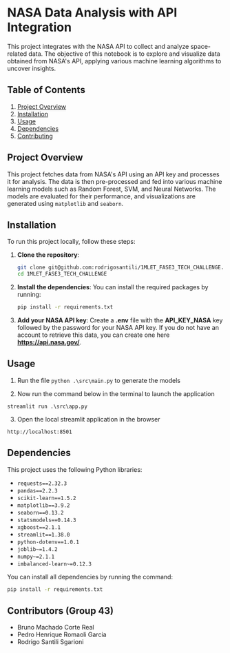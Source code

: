 # NASA Data Analysis with API Integration

This project integrates with the NASA API to collect and analyze space-related data. The objective of this notebook is to explore and visualize data obtained from NASA's API, applying various machine learning algorithms to uncover insights. 

## Table of Contents
1. [Project Overview](#project-overview)
2. [Installation](#installation)
3. [Usage](#usage)
4. [Dependencies](#dependencies)
5. [Contributing](#contributing)

## Project Overview

This project fetches data from NASA's API using an API key and processes it for analysis. The data is then pre-processed and fed into various machine learning models such as Random Forest, SVM, and Neural Networks. The models are evaluated for their performance, and visualizations are generated using `matplotlib` and `seaborn`.

## Installation

To run this project locally, follow these steps:

1. **Clone the repository**:
   ```bash
   git clone git@github.com:rodrigosantili/1MLET_FASE3_TECH_CHALLENGE.git
   cd 1MLET_FASE3_TECH_CHALLENGE
   ```

2. **Install the dependencies**:
   You can install the required packages by running:
   ```bash
   pip install -r requirements.txt
   ```

3. **Add your NASA API key**:
   Create a **.env** file with the **API_KEY_NASA** key followed by the password for your NASA API key.
   If you do not have an account to retrieve this data, you can create one here **https://api.nasa.gov/**.   

## Usage

1. Run the file ```python .\src\main.py``` to generate the models


2. Now run the command below in the terminal to launch the application
```
streamlit run .\src\app.py
```
3. Open the local streamlit application in the browser
```
http://localhost:8501
``` 

## Dependencies

This project uses the following Python libraries:

- `requests==2.32.3`
- `pandas==2.2.3`
- `scikit-learn==1.5.2`
- `matplotlib==3.9.2`
- `seaborn==0.13.2`
- `statsmodels==0.14.3`
- `xgboost==2.1.1`
- `streamlit==1.38.0`
- `python-dotenv==1.0.1`
- `joblib~=1.4.2`
- `numpy~=2.1.1`
- `imbalanced-learn~=0.12.3`

You can install all dependencies by running the command:
```bash
pip install -r requirements.txt
```

## Contributors (Group 43)

- Bruno Machado Corte Real
- Pedro Henrique Romaoli Garcia
- Rodrigo Santili Sgarioni